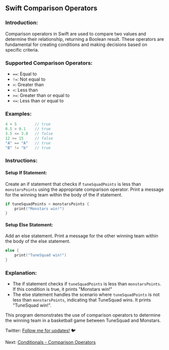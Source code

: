 ## Swift Comparison Operators

### Introduction:

Comparison operators in Swift are used to compare two values and determine their relationship, returning a Boolean result. These operators are fundamental for creating conditions and making decisions based on specific criteria.

### Supported Comparison Operators:

- `==`: Equal to
- `!=`: Not equal to
- `>`: Greater than
- `<`: Less than
- `>=`: Greater than or equal to
- `<=`: Less than or equal to

### Examples:

```swift
4 < 5        // true
0.5 > 0.1    // true
3.5 <= 3.0   // false
12 >= 15     // false
"A" == "A"   // true
"B" != "b"   // true
```

### Instructions:

#### Setup If Statement:

Create an if statement that checks if `tuneSquadPoints` is less than `monstarsPoints` using the appropriate comparison operator.
Print a message for the winning team within the body of the if statement.

```swift
if tuneSquadPoints < monstarsPoints {
    print("Monstars win!")
}
```

#### Setup Else Statement:

Add an else statement.
Print a message for the other winning team within the body of the else statement.

```swift
else {
    print("TuneSquad win!")
}
```

### Explanation:

- The if statement checks if `tuneSquadPoints` is less than `monstarsPoints`. If this condition is true, it prints "Monstars win!"
- The else statement handles the scenario where `tuneSquadPoints` is not less than `monstarsPoints`, indicating that TuneSquad wins. It prints "TuneSquad win!".

This program demonstrates the use of comparison operators to determine the winning team in a basketball game between TuneSquad and Monstars.

Twitter: [Follow me for updates!](https://twitter.com/bhushcodes) 🐦

Next: [Conditionals - Comparison Operators](3/Conditionals_And_Logic/Else_If_Statements/README.md)
